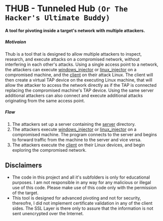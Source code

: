 # THUB - Tunneled Hub `(Or The Hacker's Ultimate Buddy)`
**A tool for pivoting inside a target's network with multiple attackers.**

##### Motivaion
Thub is a tool that is designed to allow multiple attackers to inspect, research, and execute attacks on a compromised network, without interfering in each other's attacks. Using a single access point to a network, the attackers can execute [windows_injector](windows_injector) or [linux_injector](linux_injector) on a compromised machine, and the [client](client) on their attack Linux.
The client will then create a virtual TAP device on the executing Linux machine, that will allow the attacker to access the network directly as if the TAP is connected replacing the compromised machine's TAP device.
Using the same server additional attackers can also connect and execute additional attacks originating from the same access point.

##### Flow
1. The attackers set up a server containing the [server](server) directory.
2. The attackers execute [windows_injector](windows_injector) or [linux_injector](linux_injector) on a compromised machine. The program connects to the server and begins to forward traffic from the machine to the server and vice versa.
3. The attackers execute the [client](client) on their Linux devices, and begin exploring the compromised network.

## Disclaimers
* The code in this project and all it's subfolders is only for educational purposes. I am not responsible in any way for any malicious or illegal use of this code. Please make use of this code only with the permission of the target.
* This tool is designed for advanced pivoting and not for security, thereofre, I did not implement certificate validation in any of the client sides. The SSL Layer is there only to assure that the information is not sent unencrypted over the Internet.
